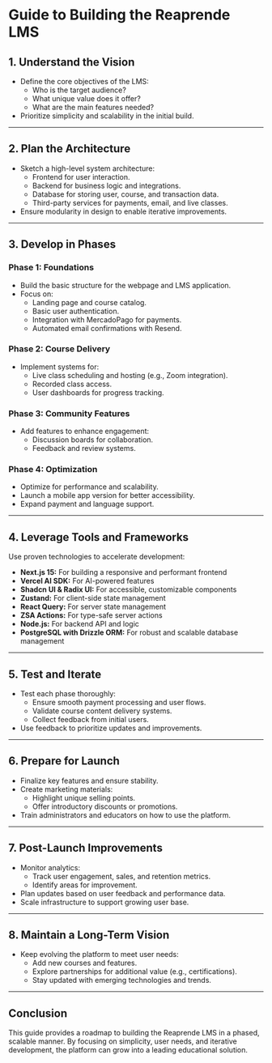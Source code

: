 # Guide to Building the Reaprende LMS

## 1. Understand the Vision

- Define the core objectives of the LMS:
  - Who is the target audience?
  - What unique value does it offer?
  - What are the main features needed?
- Prioritize simplicity and scalability in the initial build.

---

## 2. Plan the Architecture

- Sketch a high-level system architecture:
  - Frontend for user interaction.
  - Backend for business logic and integrations.
  - Database for storing user, course, and transaction data.
  - Third-party services for payments, email, and live classes.
- Ensure modularity in design to enable iterative improvements.

---

## 3. Develop in Phases

### Phase 1: Foundations

- Build the basic structure for the webpage and LMS application.
- Focus on:
  - Landing page and course catalog.
  - Basic user authentication.
  - Integration with MercadoPago for payments.
  - Automated email confirmations with Resend.

### Phase 2: Course Delivery

- Implement systems for:
  - Live class scheduling and hosting (e.g., Zoom integration).
  - Recorded class access.
  - User dashboards for progress tracking.

### Phase 3: Community Features

- Add features to enhance engagement:
  - Discussion boards for collaboration.
  - Feedback and review systems.

### Phase 4: Optimization

- Optimize for performance and scalability.
- Launch a mobile app version for better accessibility.
- Expand payment and language support.

---

## 4. Leverage Tools and Frameworks

Use proven technologies to accelerate development:

- **Next.js 15:** For building a responsive and performant frontend
- **Vercel AI SDK:** For AI-powered features
- **Shadcn UI & Radix UI:** For accessible, customizable components
- **Zustand:** For client-side state management
- **React Query:** For server state management
- **ZSA Actions:** For type-safe server actions
- **Node.js:** For backend API and logic
- **PostgreSQL with Drizzle ORM:** For robust and scalable database management

---

## 5. Test and Iterate

- Test each phase thoroughly:
  - Ensure smooth payment processing and user flows.
  - Validate course content delivery systems.
  - Collect feedback from initial users.
- Use feedback to prioritize updates and improvements.

---

## 6. Prepare for Launch

- Finalize key features and ensure stability.
- Create marketing materials:
  - Highlight unique selling points.
  - Offer introductory discounts or promotions.
- Train administrators and educators on how to use the platform.

---

## 7. Post-Launch Improvements

- Monitor analytics:
  - Track user engagement, sales, and retention metrics.
  - Identify areas for improvement.
- Plan updates based on user feedback and performance data.
- Scale infrastructure to support growing user base.

---

## 8. Maintain a Long-Term Vision

- Keep evolving the platform to meet user needs:
  - Add new courses and features.
  - Explore partnerships for additional value (e.g., certifications).
  - Stay updated with emerging technologies and trends.

---

## Conclusion

This guide provides a roadmap to building the Reaprende LMS in a phased, scalable manner. By focusing on simplicity, user needs, and iterative development, the platform can grow into a leading educational solution.
